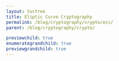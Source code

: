 ```yaml
---
layout: toctree
title: Eliptic Curve Cryptography
permalink: /blog/cryptography/crypto/ecc/
parent: /blog/cryptography/crypto/

previewchild: true
enumerategrandchild: true
previewgrandchild: true
---
```

